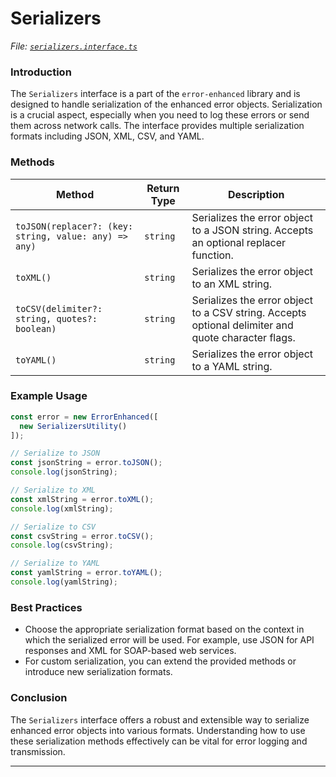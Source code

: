 # Serializers

_File:_ [_`serializers.interface.ts`_](../../src/lib/interfaces/serializers.interface.ts)

### Introduction

The `Serializers` interface is a part of the `error-enhanced` library and is designed to handle serialization of the enhanced error objects. Serialization is a crucial aspect, especially when you need to log these errors or send them across network calls. The interface provides multiple serialization formats including JSON, XML, CSV, and YAML.

### Methods

| Method                                                | Return Type | Description                                                                                        |
| ----------------------------------------------------- | ----------- | -------------------------------------------------------------------------------------------------- |
| `toJSON(replacer?: (key: string, value: any) => any)` | `string`    | Serializes the error object to a JSON string. Accepts an optional replacer function.               |
| `toXML()`                                             | `string`    | Serializes the error object to an XML string.                                                      |
| `toCSV(delimiter?: string, quotes?: boolean)`         | `string`    | Serializes the error object to a CSV string. Accepts optional delimiter and quote character flags. |
| `toYAML()`                                            | `string`    | Serializes the error object to a YAML string.                                                      |

### Example Usage

```typescript
const error = new ErrorEnhanced([
  new SerializersUtility()
]);

// Serialize to JSON
const jsonString = error.toJSON();
console.log(jsonString);

// Serialize to XML
const xmlString = error.toXML();
console.log(xmlString);

// Serialize to CSV
const csvString = error.toCSV();
console.log(csvString);

// Serialize to YAML
const yamlString = error.toYAML();
console.log(yamlString);
```

### Best Practices

* Choose the appropriate serialization format based on the context in which the serialized error will be used. For example, use JSON for API responses and XML for SOAP-based web services.
* For custom serialization, you can extend the provided methods or introduce new serialization formats.

### Conclusion

The `Serializers` interface offers a robust and extensible way to serialize enhanced error objects into various formats. Understanding how to use these serialization methods effectively can be vital for error logging and transmission.

***
